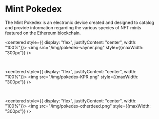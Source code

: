 # Mint Pokedex

The Mint Pokedex is an electronic device created and designed to catalog and provide information regarding the various species of NFT mints featured on the Ethereum blockchain.


<centered style={{ display: "flex", justifyContent: "center", width: "100%"}}>
  <img src="/img/pokedex-vayner.png" style={{maxWidth: "300px"}} />
</centered>

<br/>

<centered style={{ display: "flex", justifyContent: "center", width: "100%"}}>
  <img src="/img/pokedex-KPR.png" style={{maxWidth: "300px"}} />
</centered>

<br/>

<centered style={{ display: "flex", justifyContent: "center", width: "100%"}}>
  <img src="/img/pokedex-otherdeed.png" style={{maxWidth: "300px"}} />
</centered>


